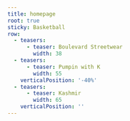```yaml
---
title: homepage
root: true
sticky: Basketball
row:
  - teasers:
      - teaser: Boulevard Streetwear
        width: 38
  - teasers:
      - teaser: Pumpin with K
        width: 55
    verticalPosition: '-40%'
  - teasers:
      - teaser: Kashmir
        width: 65
    verticalPosition: ''
---
```

